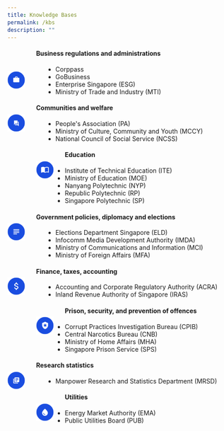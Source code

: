 ```yaml
---
title: Knowledge Bases
permalink: /kbs
description: ""
---
```

<img src="/images/Icons%20of%20domain%20knowledge/business.png" alt="Business regulations and administrations" align="left" style="height:40px; width:40px;margin-top:55px;margin-right:25px;margin-bottom:20px"/>
<h4> Business regulations and administrations </h4>
<ul style="margin-left:85px">
	<li>Corppass</li>
	<li>GoBusiness</li>
	<li>Enterprise Singapore (ESG)</li>
	<li>Ministry of Trade and Industry (MTI)</li>
</ul>


<img src="/images/Icons%20of%20domain%20knowledge/communities.png" alt="Business regulations and administrations" align="left" style="height:40px; width:40px;margin-top:28px;margin-right:25px;margin-bottom:50px"/>
<h4> Communities and welfare</h4>
<ul style="margin-left:85px">
	<li>People's Association (PA)</li>
	<li>Ministry of Culture, Community and Youth (MCCY)</li>
	<li>National Council of Social Service (NCSS)</li>
</ul>


<img src="/images/Icons%20of%20domain%20knowledge/education.png" alt="Business regulations and administrations" align="left" style="height:40px; width:40px;margin-top:28px;margin-right:25px;margin-bottom:50px"/>
<h4> Education </h4>
<ul style="margin-left:85px">
	<li>Institute of Technical Education (ITE)</li>
	<li>Ministry of Education (MOE)</li>
	<li>Nanyang Polytechnic (NYP)</li>
	<li>Republic Polytechnic (RP)</li>
	<li>Singapore Polytechnic (SP)</li>
</ul>

<img src="/images/Icons%20of%20domain%20knowledge/policies.png" alt="Business regulations and administrations" align="left" style="height:40px; width:40px;margin-top:28px;margin-right:25px;margin-bottom:50px"/>
<h4> Government policies, diplomacy and elections</h4>
<ul style="margin-left:85px">
	<li>Elections Department Singapore (ELD)</li>
	<li>Infocomm Media Development Authority (IMDA)</li>
	<li>Ministry of Communications and Information (MCI)</li>
	<li>Ministry of Foreign Affairs (MFA)</li>
</ul>

<img src="/images/Icons%20of%20domain%20knowledge/finance.png" alt="Business regulations and administrations" align="left" style="height:40px; width:40px;margin-top:28px;margin-right:25px;margin-bottom:50px"/>
<h4> Finance, taxes, accounting </h4>
<ul style="margin-left:85px">
	<li>Accounting and Corporate Regulatory Authority (ACRA)</li>
	<li>Inland Revenue Authority of Singapore (IRAS)</li>
</ul>

<img src="/images/Icons%20of%20domain%20knowledge/prison.png" alt="Business regulations and administrations" align="left" style="height:40px; width:40px;margin-top:28px;margin-right:25px;margin-bottom:50px"/>
<h4> Prison, security, and prevention of offences</h4>
<ul style="margin-left:85px">
	<li>Corrupt Practices Investigation Bureau (CPIB)</li>
	<li>Central Narcotics Bureau (CNB)</li>
	<li>Ministry of Home Affairs (MHA)</li>
	<li>Singapore Prison Service (SPS)</li>
</ul>


<img src="/images/Icons%20of%20domain%20knowledge/research.png" alt="Business regulations and administrations" align="left" style="height:40px; width:40px;margin-top:28px;margin-right:25px;margin-bottom:50px"/>
<h4> Research statistics</h4>
<ul style="margin-left:85px">
	<li>Manpower Research and Statistics Department (MRSD)</li>
</ul>


<img src="/images/Icons%20of%20domain%20knowledge/water.png" alt="Business regulations and administrations" align="left" style="height:40px; width:40px;margin-top:28px;margin-right:25px;margin-bottom:50px"/>
<h4> Utilities</h4>
<ul style="margin-left:85px">
	<li>Energy Market Authority (EMA)</li>
	<li>Public Utilities Board (PUB)</li>
</ul>
